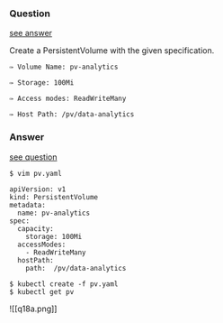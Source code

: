 ### Question

[see answer](#answer)

Create a PersistentVolume with the given specification.

	✑ Volume Name: pv-analytics
	
	✑ Storage: 100Mi
	
	✑ Access modes: ReadWriteMany
	
	✑ Host Path: /pv/data-analytics
























### Answer

[see question](#question)

```shell
$ vim pv.yaml

apiVersion: v1  
kind: PersistentVolume  
metadata:  
  name: pv-analytics  
spec:  
  capacity:  
    storage: 100Mi  
  accessModes:  
    - ReadWriteMany  
  hostPath:  
    path:  /pv/data-analytics

$ kubectl create -f pv.yaml  
$ kubectl get pv
```

![[q18a.png]]
